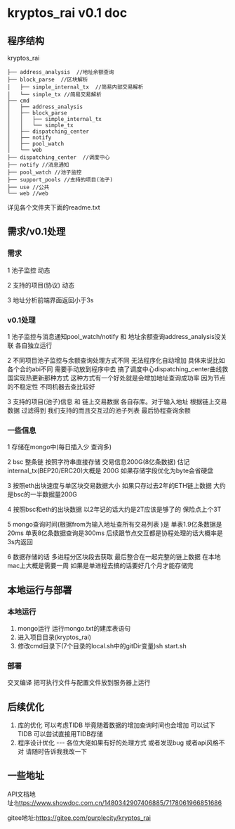 # kryptos_rai v0.1 doc



## 程序结构

kryptos_rai


```
├── address_analysis  //地址余额查询
├── block_parse  //区块解析
│   ├── simple_internal_tx  //简易内部交易解析
│   └── simple_tx //简易交易解析
├── cmd
│   ├── address_analysis
│   ├── block_parse
│   │   ├── simple_internal_tx
│   │   └── simple_tx
│   ├── dispatching_center
│   ├── notify
│   ├── pool_watch
│   └── web
├── dispatching_center  //调度中心
├── notify //消息通知
├── pool_watch //池子监控
├── support_pools //支持的项目(池子)
├── use //公共
└── web //web
```



详见各个文件夹下面的readme.txt

## 需求/v0.1处理

### 需求

1 池子监控 动态

2 支持的项目(协议)  动态

3 地址分析前端界面返回小于3s



### v0.1处理

1 池子监控与消息通知pool_watch/notify 和 地址余额查询address_analysis没关联 各自独立运行

2 不同项目池子监控与余额查询处理方式不同  无法程序化自动增加 具体来说比如各个合约abi不同 需要手动放到程序中去 搞了调度中心dispatching_center曲线救国实现热更新那种方式 这种方式有一个好处就是会增加地址查询成功率 因为节点的不稳定性  不同机器去查比较好

3 支持的项目(池子)信息  和 链上交易数据  各自存库。对于输入地址  根据链上交易数据 过滤得到  我们支持的而且交互过的池子列表  最后协程查询余额



### 一些信息

1 存储在mongo中(每日插入少 查询多)

2 bsc 整条链  按照字符串直接存储   交易信息200G(8亿条数据) 估记internal_tx(BEP20/ERC20)大概是 200G  如果存储字段优化为byte会省硬盘

3 按照eth出块速度与单区块交易数据大小 如果只存过去2年的ETH链上数据 大约是bsc的一半数据量200G 

4 按照bsc和eth的出块数据 以2年记的话大约是2T应该是够了的 保险点上个3T

5  mongo查询时间(根据from为输入地址查所有交易列表 )是 单表1.9亿条数据是20ms  单表8亿条数据查询是300ms 后续跟节点交互都是协程处理的话大概率是3s内返回

6 数据存储的话 多进程分区块段去获取 最后整合在一起完整的链上数据 在本地mac上大概是需要一周 如果是单进程去搞的话要好几个月才能存储完





## 本地运行与部署

### 本地运行

1. mongo运行 运行mongo.txt的建库表语句
2. 进入项目目录(kryptos_rai)
3. 修改cmd目录下(7个目录的local.sh中的gitDir变量)sh start.sh



### 部署

交叉编译 把可执行文件与配置文件放到服务器上运行







## 后续优化

1. 库的优化 可以考虑TIDB  毕竟随着数据的增加查询时间也会增加 可以试下TIDB 可以尝试直接用TIDB存储
2. 程序设计优化 --- 各位大佬如果有好的处理方式 或者发现bug 或者api风格不对  请随时告诉我我改一下



## 一些地址

API文档地址:https://www.showdoc.com.cn/1480342907406885/7178061966851686

gitee地址:https://gitee.com/purplecity/kryptos_rai



